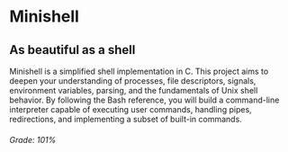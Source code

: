 # Minishell
## As beautiful as a shell

Minishell is a simplified shell implementation in C. This project aims to deepen your understanding of processes, file descriptors, signals, environment variables, parsing, and the fundamentals of Unix shell behavior. By following the Bash reference, you will build a command-line interpreter capable of executing user commands, handling pipes, redirections, and implementing a subset of built-in commands.

###### Grade: 101%

